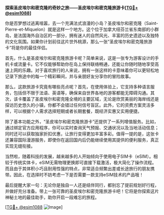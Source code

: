 **探索圣皮埃尔和密克隆的奇妙之旅——圣皮埃尔和密克隆旅游卡[[TG💪+ @esim1088](https://t.me/s/esim1088)]**

你是否梦想过逃离喧嚣，去一个充满法式浪漫的小岛？圣皮埃尔和密克隆（Saint-Pierre-et-Miquelon）就是这样一个地方。这个位于加拿大纽芬兰省东南部的小群岛，是法国海外自治区的一部分，拥有迷人的自然风光、丰富的历史遗迹以及独特的文化氛围。如果你计划前往这片世外桃源，那么一张“圣皮埃尔和密克隆旅游卡”将是你的最佳伴侣。

首先，什么是圣皮埃尔和密克隆旅游卡呢？简单来说，这是一张专为游客设计的手机卡或流量卡。它不仅能够帮助你在岛上保持联络畅通，还能让你随时随地享受高速上网的乐趣。对于喜欢旅行的人来说，拥有一张这样的卡意味着你可以更轻松地记录下旅途中的每一个精彩瞬间，并与亲朋好友分享你的冒险故事。

那么，这款旅游卡究竟有哪些亮点呢？首先，在使用体验上，它支持多种语言服务，包括但不限于法语、英语等，确保来自世界各地的游客都能无障碍沟通。其次，该卡覆盖了圣皮埃尔和密克隆全境的主要区域，无论是欣赏美丽的海岸线还是探访历史悠久的小镇，你都不会错过任何信号盲区。此外，它的资费方案灵活多样，可以根据个人需求选择短期或者长期套餐，既经济实惠又实用便捷。

除了基本功能之外，“圣皮埃尔和密克隆旅游卡”还提供了一系列增值服务。比如，通过绑定官方应用程序，你可以实时查询天气预报、交通状况以及当地活动信息；同时还可以获取独家折扣优惠，让旅行变得更加丰富多彩。值得一提的是，这张卡还兼容国际漫游服务，即使你在返回国内后仍能继续使用其提供的便利服务，真正实现无缝衔接。

当然啦，随着科技的发展，越来越多的人开始倾向于使用电子SIM卡（eSIM）。相较于传统实体卡，eSIM无需物理更换即可直接下载激活，极大简化了操作流程。而且由于其体积小巧且耐用性强的特点，非常适合频繁出差或长途旅行的朋友携带。因此，在选择时不妨考虑一下是否需要一款支持eSIM技术的产品哦！

最后提醒大家一句：无论你是独自一人还是结伴同行，都别忘了提前规划好行程，并做好充分准备。带上一张可靠的圣皮埃尔和密克隆旅游卡吧！它将是你探索这片神秘土地的最佳助手，助你开启一段难忘的旅程。

[[TG💪+ @esim1088](https://t.me/s/esim1088) ![Image](https://i.postimg.cc/4NQfJmqS/Snipaste-2025-05-13-00-14-12.png)]